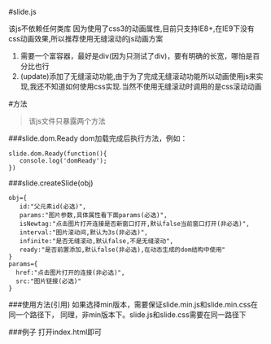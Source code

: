 #slide.js

该js不依赖任何类库
因为使用了css3的动画属性,目前只支持IE8+,在IE9下没有css动画效果,所以推荐使用无缝滚动的js动画方案

1. 需要一个富容器，最好是div(因为只测试了div)，要有明确的长宽，哪怕是百分比也行
2. (update)添加了无缝滚动功能,由于为了完成无缝滚动功能所以动画使用js来实现,我还不知道如何使用css实现.当然不使用无缝滚动时调用的是css滚动动画

#方法
>该js文件只暴露两个方法

###slide.dom.Ready
dom加载完成后执行方法，例如：
```
slide.dom.Ready(function(){
   console.log('domReady');
})
```

###slide.createSlide(obj)
```
obj={
   id:"父元素id(必选)",
   params:"图片参数,具体属性看下面params(必选)",
   isNewtag:"点击图片打开连接是否新窗口打开,默认false当前窗口打开(非必选)",
   interval:"图片滚动间,默认为3s(非必选)",
   infinite:"是否无缝滚动,默认false,不是无缝滚动",
   ready:"是否前置添加,默认false(非必选),在动态生成的dom结构中使用"
}
params={
  href:"点击图片打开的连接(非必选)",
  src:"图片链接(必选)"
}
```
###使用方法(引用)
如果选择min版本，需要保证slide.min.js和slide.min.css在同一个路径下，
同理，非min版本下。slide.js和slide.css需要在同一路径下

###例子
打开index.html即可
